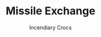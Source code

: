 ---
media: "images/rounds/war/missile_exchange.png"
media_type: image
title: Missile Exchange
author: Incendiary Crocs
desc: Two Soviet Marines exchange anti-tank missiles in the Afterlife Bar.
---
